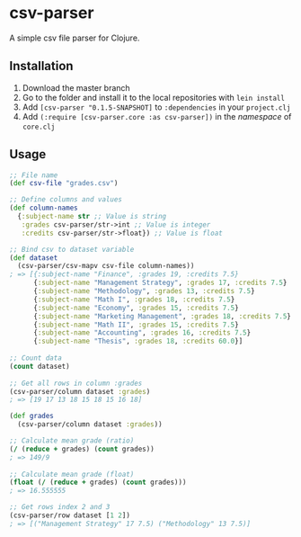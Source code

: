 # csv-parser

A simple csv file parser for Clojure.

## Installation

1. Download the master branch
2. Go to the folder and install it to the local repositories with `lein install`
3. Add `[csv-parser "0.1.5-SNAPSHOT]` to `:dependencies` in your `project.clj`
4. Add `(:require [csv-parser.core :as csv-parser])` in the _namespace_ of `core.clj`

## Usage
``` clojure
;; File name
(def csv-file "grades.csv")

;; Define columns and values
(def column-names
  {:subject-name str ;; Value is string
   :grades csv-parser/str->int ;; Value is integer
   :credits csv-parser/str->float}) ;; Value is float

;; Bind csv to dataset variable
(def dataset
  (csv-parser/csv-mapv csv-file column-names))
; => [{:subject-name "Finance", :grades 19, :credits 7.5} 
      {:subject-name "Management Strategy", :grades 17, :credits 7.5} 
      {:subject-name "Methodology", :grades 13, :credits 7.5} 
      {:subject-name "Math I", :grades 18, :credits 7.5} 
      {:subject-name "Economy", :grades 15, :credits 7.5} 
      {:subject-name "Marketing Management", :grades 18, :credits 7.5} 
      {:subject-name "Math II", :grades 15, :credits 7.5} 
      {:subject-name "Accounting", :grades 16, :credits 7.5} 
      {:subject-name "Thesis", :grades 18, :credits 60.0}]
  
;; Count data
(count dataset)
  
;; Get all rows in column :grades
(csv-parser/column dataset :grades)
; => [19 17 13 18 15 18 15 16 18]

(def grades
  (csv-parser/column dataset :grades))

;; Calculate mean grade (ratio)
(/ (reduce + grades) (count grades))
; => 149/9  
 
;; Calculate mean grade (float)
(float (/ (reduce + grades) (count grades)))
; => 16.555555

;; Get rows index 2 and 3
(csv-parser/row dataset [1 2])
; => [("Management Strategy" 17 7.5) ("Methodology" 13 7.5)]
```
